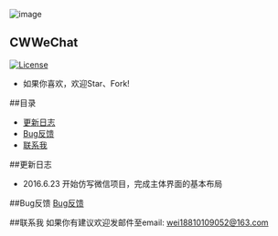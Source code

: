 ![image](https://github.com/wei18810109052/CWWeChat/raw/master/WWeChat.png)
## CWWeChat
[![License](https://img.shields.io/packagist/l/doctrine/orm.svg)](https://github.com/Wzxhaha/WWeChat/blob/master/LICENSE)

- 如果你喜欢，欢迎Star、Fork!

##目录
- [更新日志](#更新日志)
- [Bug反馈](#Bug反馈)
- [联系我](#联系我) 

##<a id="更新日志"></a>更新日志
* 2016.6.23 开始仿写微信项目，完成主体界面的基本布局

##<a id="Bug反馈"></a>Bug反馈
[Bug反馈](https://github.com/Wzxhaha/WWeChat/issues/new)

##<a id="联系我"></a>联系我
如果你有建议欢迎发邮件至email: wei18810109052@163.com

